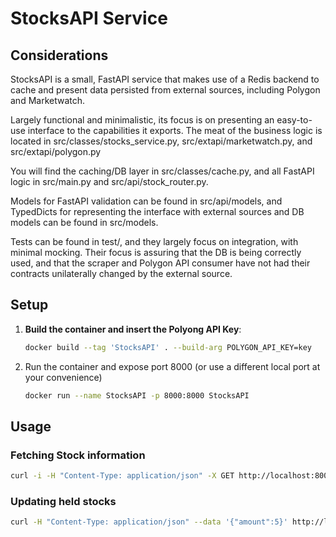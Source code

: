 # StocksAPI Service

## Considerations

StocksAPI is a small, FastAPI service that makes use of a Redis backend to cache and
present data persisted from external sources, including Polygon and Marketwatch.

Largely functional and minimalistic, its focus is on presenting an easy-to-use
interface to the capabilities it exports. The meat of the business logic
is located in src/classes/stocks_service.py, src/extapi/marketwatch.py,
and src/extapi/polygon.py

You will find the caching/DB layer in src/classes/cache.py, and all FastAPI logic
in src/main.py and src/api/stock_router.py.

Models for FastAPI validation can be found in src/api/models, and TypedDicts for
representing the interface with external sources and DB models can be found in
src/models.

Tests can be found in test/, and they largely focus on integration, with minimal mocking.
Their focus is assuring that the DB is being correctly used, and that the scraper
and Polygon API consumer have not had their contracts unilaterally changed by the
external source.


## Setup

1. **Build the container and insert the Polyong API Key**:
    ```bash
   docker build --tag 'StocksAPI' . --build-arg POLYGON_API_KEY=key
    ```
2. Run the container and expose port 8000 (or use a different local port at your convenience)
    ```bash
   docker run --name StocksAPI -p 8000:8000 StocksAPI 
    ```
   
## Usage

### Fetching Stock information
```bash 
curl -i -H "Content-Type: application/json" -X GET http://localhost:8000/stock/AAPL  
```

### Updating held stocks
```bash 
curl -H "Content-Type: application/json" --data '{"amount":5}' http://localhost:8000/stock/AAPL
```


